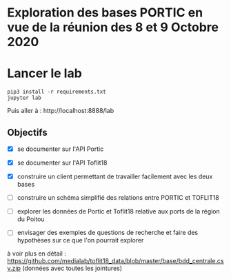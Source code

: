 Exploration des bases PORTIC en vue de la réunion des 8 et 9 Octobre 2020
===

# Lancer le lab

```
pip3 install -r requirements.txt
jupyter lab
```

Puis aller à : http://localhost:8888/lab


## Objectifs

- [X] se documenter sur l'API Portic
- [X] se documenter sur l'API Toflit18
- [X] construire un client permettant de travailler facilement avec les deux bases
- [ ] construire un schéma simplifié des relations entre PORTIC et TOFLIT18

- [ ] explorer les données de Portic et Toflit18 relative aux ports de la région du Poitou
- [ ] envisager des exemples de questions de recherche et faire des hypothèses sur ce que l'on pourrait explorer


à voir plus en détail : https://github.com/medialab/toflit18_data/blob/master/base/bdd_centrale.csv.zip (données avec toutes les jointures)